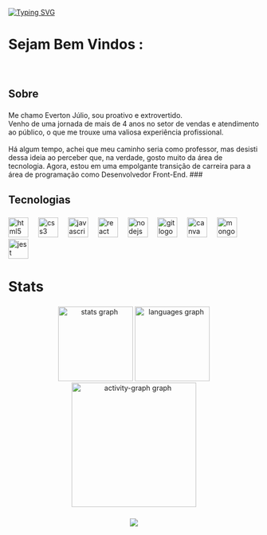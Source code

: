 [![Typing SVG](https://readme-typing-svg.herokuapp.com/?color=d8e945&size=35&center=true&vCenter=true&width=1000&lines=OLÁ,+Meu+Nome+É+Everton+Ramos;Sou+Desenvolvedor;+Be+Welcome!+:%29)](https://git.io/typing-svg) 


###

<h1 align="left">Sejam Bem Vindos :</h1>

###

<br clear="both">

<h2 align="left">Sobre</h2>

###

<p align="left">Me chamo Everton Júlio, sou proativo e extrovertido.<br>Venho de uma jornada de mais de 4 anos no setor de vendas e atendimento ao público, o que me trouxe uma valiosa experiência profissional.<br><br>Há algum tempo, achei que meu caminho seria como professor, mas desisti dessa ideia ao perceber que, na verdade, gosto muito da área de tecnologia. Agora, estou em uma empolgante transição de carreira para a área de programação como Desenvolvedor Front-End.
###

<h2 align="left">Tecnologias</h2>

###

<div align="left">
  <img src="https://skillicons.dev/icons?i=html" height="40" alt="html5 logo"  />
  <img width="12" />
  <img src="https://skillicons.dev/icons?i=css" height="40" alt="css3 logo"  />
  <img width="12" />
  <img src="https://skillicons.dev/icons?i=js" height="40" alt="javascript logo"  />
  <img width="12" />
  <img src="https://skillicons.dev/icons?i=react" height="40" alt="react logo"  />
  <img width="12" />
  <img src="https://skillicons.dev/icons?i=nodejs" height="40" alt="nodejs logo"  />
  <img width="12" />
  <img src="https://skillicons.dev/icons?i=git" height="40" alt="git logo"  />
  <img width="12" />
  <img src="https://cdn.jsdelivr.net/gh/devicons/devicon/icons/canva/canva-original.svg" height="40" alt="canva logo"  />
  <img width="12" />
  <img src="https://skillicons.dev/icons?i=mongodb" height="40" alt="mongodb logo"  />
  <img width="12" />
  <img src="https://cdn.jsdelivr.net/gh/devicons/devicon/icons/jest/jest-plain.svg" height="40" alt="jest logo"  />
</div>

###

<h1 align="left">Stats</h1>

###

<div align="center">
  <img src="https://github-readme-stats.vercel.app/api?username=EvertonRamosdev&hide_title=false&hide_rank=false&show_icons=true&include_all_commits=true&count_private=true&disable_animations=false&theme=gruvbox_light&locale=en&hide_border=false&order=1" height="150" alt="stats graph"  />
  <img src="https://github-readme-stats.vercel.app/api/top-langs?username=EvertonRamosdev&locale=en&hide_title=false&layout=compact&card_width=320&langs_count=5&theme=gruvbox_light&hide_border=false&order=2" height="150" alt="languages graph"  />
  <img src="https://github-readme-activity-graph.vercel.app/graph?username=EvertonRamosdev&radius=16&theme=gruvbox&area=true&order=5" height="250" alt="activity-graph graph"  />
</div>

###

<div align="center">
  <img src="https://profile-counter.glitch.me/EvertonRamosdev/count.svg?"  />
</div>
